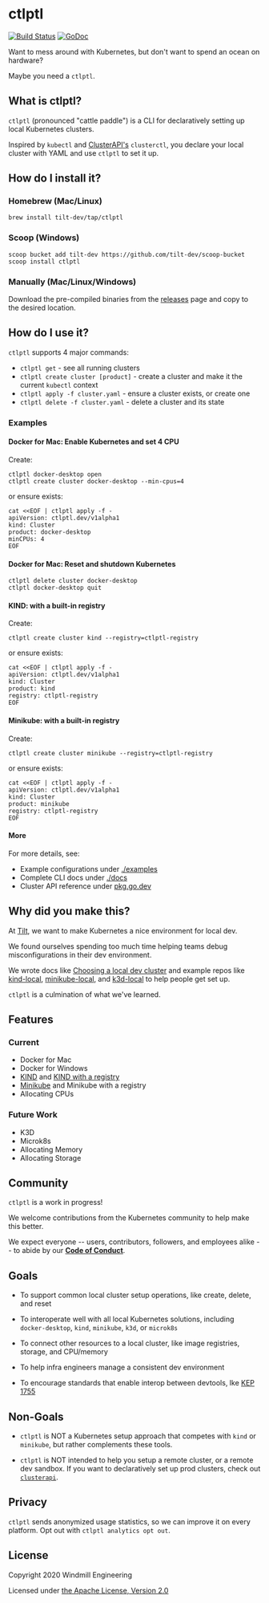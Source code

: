 # ctlptl

[![Build Status](https://circleci.com/gh/tilt-dev/ctlptl/tree/main.svg?style=shield)](https://circleci.com/gh/tilt-dev/ctlptl)
[![GoDoc](https://godoc.org/github.com/tilt-dev/ctlptl?status.svg)](https://pkg.go.dev/github.com/tilt-dev/ctlptl)

Want to mess around with Kubernetes, but don't want to spend an ocean on
hardware?

Maybe you need a `ctlptl`.

## What is ctlptl?

`ctlptl` (pronounced "cattle paddle") is a CLI for declaratively setting up
local Kubernetes clusters.

Inspired by `kubectl` and
[ClusterAPI's](https://github.com/kubernetes-sigs/cluster-api) `clusterctl`, you
declare your local cluster with YAML and use `ctlptl` to set it up.

## How do I install it?

### Homebrew (Mac/Linux)

```
brew install tilt-dev/tap/ctlptl
```

### Scoop (Windows)

```
scoop bucket add tilt-dev https://github.com/tilt-dev/scoop-bucket
scoop install ctlptl
```

### Manually (Mac/Linux/Windows)

Download the pre-compiled binaries from the [releases](https://github.com/tilt-dev/ctlptl/releases) page and copy to the desired location.

## How do I use it?

`ctlptl` supports 4 major commands:

- `ctlptl get` - see all running clusters
- `ctlptl create cluster [product]` - create a cluster and make it the current `kubectl` context
- `ctlptl apply -f cluster.yaml` - ensure a cluster exists, or create one
- `ctlptl delete -f cluster.yaml` - delete a cluster and its state

### Examples

#### Docker for Mac: Enable Kubernetes and set 4 CPU

Create:

```
ctlptl docker-desktop open
ctlptl create cluster docker-desktop --min-cpus=4
```

or ensure exists:

```
cat <<EOF | ctlptl apply -f -
apiVersion: ctlptl.dev/v1alpha1
kind: Cluster
product: docker-desktop
minCPUs: 4
EOF
```

#### Docker for Mac: Reset and shutdown Kubernetes

```
ctlptl delete cluster docker-desktop
ctlptl docker-desktop quit
```

#### KIND: with a built-in registry

Create:

```
ctlptl create cluster kind --registry=ctlptl-registry
```

or ensure exists:

```
cat <<EOF | ctlptl apply -f -
apiVersion: ctlptl.dev/v1alpha1
kind: Cluster
product: kind
registry: ctlptl-registry
EOF
```

#### Minikube: with a built-in registry

Create:

```
ctlptl create cluster minikube --registry=ctlptl-registry
```

or ensure exists:

```
cat <<EOF | ctlptl apply -f -
apiVersion: ctlptl.dev/v1alpha1
kind: Cluster
product: minikube
registry: ctlptl-registry
EOF
```

#### More

For more details, see:

- Example configurations under [./examples](./examples)
- Complete CLI docs under [./docs](./docs/ctlptl.md)
- Cluster API reference under [pkg.go.dev](https://pkg.go.dev/github.com/tilt-dev/ctlptl/pkg/api#Cluster)

## Why did you make this?

At [Tilt](https://tilt.dev/), we want to make Kubernetes a nice environment for local dev.

We found ourselves spending too much time helping teams debug misconfigurations in their dev environment.

We wrote docs like [Choosing a local dev
cluster](https://docs.tilt.dev/choosing_clusters.html) and example repos like
[kind-local](https://github.com/tilt-dev/kind-local),
[minikube-local](https://github.com/tilt-dev/minikube-local), and
[k3d-local](https://github.com/tilt-dev/k3d-local-registry) to help people get set up.

`ctlptl` is a culmination of what we've learned.

## Features

### Current

- Docker for Mac
- Docker for Windows
- [KIND](https://kind.sigs.k8s.io/) and [KIND with a registry](https://kind.sigs.k8s.io/docs/user/local-registry/)
- [Minikube](https://minikube.sigs.k8s.io/) and Minikube with a registry
- Allocating CPUs

### Future Work

- K3D
- Microk8s
- Allocating Memory
- Allocating Storage

## Community

`ctlptl` is a work in progress!

We welcome contributions from the Kubernetes community to help make this better.

We expect everyone -- users, contributors, followers, and employees alike -- to abide by our [**Code of Conduct**](CODE_OF_CONDUCT.md).

## Goals

- To support common local cluster setup operations, like create, delete, and reset

- To interoperate well with all local Kubernetes solutions, including `docker-desktop`, `kind`, `minikube`, `k3d`, or `microk8s`

- To connect other resources to a local cluster, like image registries, storage, and CPU/memory

- To help infra engineers manage a consistent dev environment

- To encourage standards that enable interop between devtools, lke [KEP 1755](https://github.com/kubernetes/enhancements/tree/master/keps/sig-cluster-lifecycle/generic/1755-communicating-a-local-registry)

## Non-Goals

- `ctlptl` is NOT a Kubernetes setup approach that competes with `kind` or `minikube`, but rather complements these tools.

- `ctlptl` is NOT intended to help you setup a remote cluster, or a remote dev sandbox. If you want to declaratively set up prod clusters, check out [`clusterapi`](https://cluster-api.sigs.k8s.io/).

## Privacy

`ctlptl` sends anonymized usage statistics, so we can improve it on every platform. Opt out with `ctlptl analytics opt out`.

## License

Copyright 2020 Windmill Engineering

Licensed under [the Apache License, Version 2.0](LICENSE)

